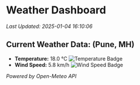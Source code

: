 
# Weather Dashboard

_Last Updated: 2025-01-04 16:10:06_

## Current Weather Data: (Pune, MH)
- **Temperature:** 18.0 °C ![Temperature Badge](https://img.shields.io/badge/Temperature-Low%20Temp-blue)
- **Wind Speed:** 5.8 km/h ![Wind Speed Badge](https://img.shields.io/badge/Wind%20Speed-Low%20Wind-blue)

*Powered by Open-Meteo API*
